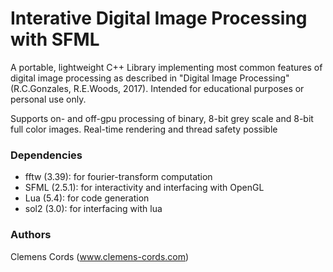# Interative Digital Image Processing with SFML

A portable, lightweight C++ Library implementing most common features of digital image processing as described in "Digital Image Processing" (R.C.Gonzales, R.E.Woods, 2017). Intended for educational purposes or personal use only.

Supports on- and off-gpu processing of binary, 8-bit grey scale and 8-bit full color images. 
Real-time rendering and thread safety possible

### Dependencies
- fftw (3.39): for fourier-transform computation
- SFML (2.5.1): for interactivity and interfacing with OpenGL 
- Lua (5.4): for code generation
- sol2 (3.0): for interfacing with lua

### Authors
Clemens Cords (www.clemens-cords.com)
